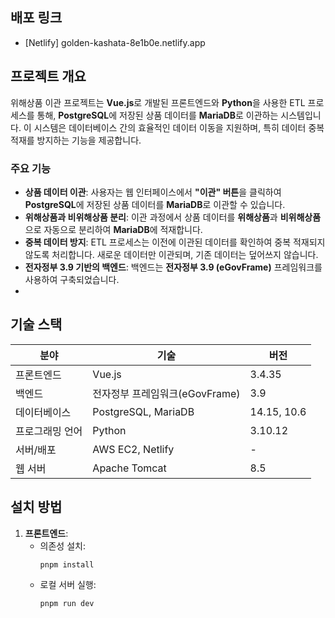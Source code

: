 ## 배포 링크
- [Netlify] golden-kashata-8e1b0e.netlify.app


## 프로젝트 개요

위해상품 이관 프로젝트는 **Vue.js**로 개발된 프론트엔드와 **Python**을 사용한 ETL 프로세스를 통해, **PostgreSQL**에 저장된 상품 데이터를 **MariaDB**로 이관하는 시스템입니다. 이 시스템은 데이터베이스 간의 효율적인 데이터 이동을 지원하며, 특히 데이터 중복 적재를 방지하는 기능을 제공합니다.

### 주요 기능
- **상품 데이터 이관**: 사용자는 웹 인터페이스에서 **"이관" 버튼**을 클릭하여 **PostgreSQL**에 저장된 상품 데이터를 **MariaDB**로 이관할 수 있습니다.
- **위해상품과 비위해상품 분리**: 이관 과정에서 상품 데이터를 **위해상품**과 **비위해상품**으로 자동으로 분리하여 **MariaDB**에 적재합니다.
- **중복 데이터 방지**: ETL 프로세스는 이전에 이관된 데이터를 확인하여 중복 적재되지 않도록 처리합니다. 새로운 데이터만 이관되며, 기존 데이터는 덮어쓰지 않습니다.
- **전자정부 3.9 기반의 백엔드**: 백엔드는 **전자정부 3.9 (eGovFrame)** 프레임워크를 사용하여 구축되었습니다.
- 

## 기술 스택

| **분야**       | **기술**                         | **버전**        |
|----------------|----------------------------------|-----------------|
| 프론트엔드     | Vue.js                           | 3.4.35          |
| 백엔드         | 전자정부 프레임워크(eGovFrame)   | 3.9             |
| 데이터베이스   | PostgreSQL, MariaDB              | 14.15, 10.6     |
| 프로그래밍 언어| Python                           | 3.10.12         |
| 서버/배포      | AWS EC2, Netlify                 | -               |
| 웹 서버        | Apache Tomcat                    | 8.5             |

## 설치 방법

1. **프론트엔드**:
   - 의존성 설치: 
     ```bash
     pnpm install
     ```
   - 로컬 서버 실행:
     ```bash
     pnpm run dev
     ```
